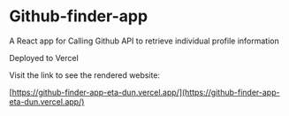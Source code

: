 # Github-finder-app

A React app for Calling Github API to retrieve individual profile information

Deployed to Vercel

Visit the link to see the rendered website:

[https://github-finder-app-eta-dun.vercel.app/](https://github-finder-app-eta-dun.vercel.app/)

